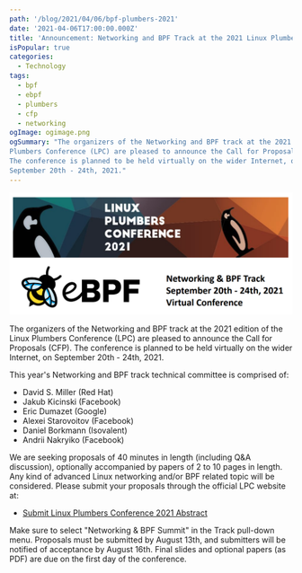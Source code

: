 ```yaml
---
path: '/blog/2021/04/06/bpf-plumbers-2021'
date: '2021-04-06T17:00:00.000Z'
title: 'Announcement: Networking and BPF Track at the 2021 Linux Plumbers Conference (LPC)'
isPopular: true
categories:
  - Technology
tags:
  - bpf
  - ebpf
  - plumbers
  - cfp
  - networking
ogImage: ogimage.png
ogSummary: "The organizers of the Networking and BPF track at the 2021 edition of the Linux
Plumbers Conference (LPC) are pleased to announce the Call for Proposals (CFP).
The conference is planned to be held virtually on the wider Internet, on
September 20th - 24th, 2021."
---
```


![](cover.png)

The organizers of the Networking and BPF track at the 2021 edition of the Linux
Plumbers Conference (LPC) are pleased to announce the Call for Proposals (CFP).
The conference is planned to be held virtually on the wider Internet, on
September 20th - 24th, 2021.

This year's Networking and BPF track technical committee is comprised of:

- David S. Miller (Red Hat)
- Jakub Kicinski (Facebook)
- Eric Dumazet (Google)
- Alexei Starovoitov (Facebook)
- Daniel Borkmann (Isovalent)
- Andrii Nakryiko (Facebook)

We are seeking proposals of 40 minutes in length (including Q&A discussion),
optionally accompanied by papers of 2 to 10 pages in length. Any kind of
advanced Linux networking and/or BPF related topic will be considered. Please
submit your proposals through the official LPC website at:

- [Submit Linux Plumbers Conference 2021 Abstract](https://linuxplumbersconf.org/event/11/abstracts/)

Make sure to select "Networking & BPF Summit" in the Track pull-down menu.
Proposals must be submitted by August 13th, and submitters will be notified of
acceptance by August 16th. Final slides and optional papers (as PDF) are due
on the first day of the conference.
